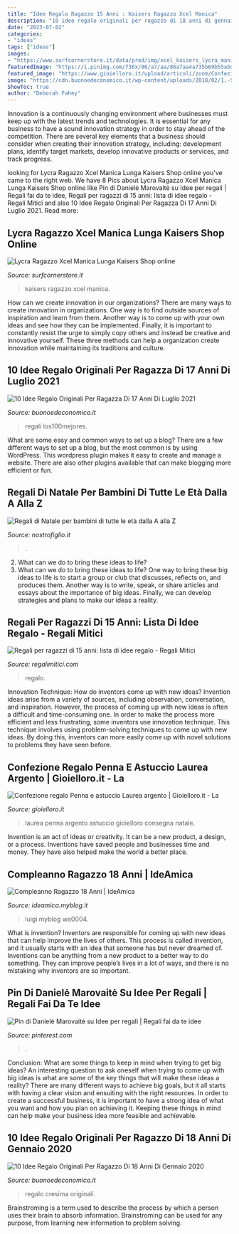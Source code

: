 ```yaml
---
title: "Idee Regalo Ragazzo 15 Anni : Kaisers Ragazzo Xcel Manica"
description: "10 idee regalo originali per ragazzo di 18 anni di gennaio 2020"
date: "2023-07-02"
categories:
- "ideas"
tags: ["ideas"]
images:
- "https://www.surfcornerstore.it/data/prod/img/xcel_kaisers_lycra_manica_lunga_ragazzo_6-14_anni.jpg"
featuredImage: "https://i.pinimg.com/736x/86/a7/aa/86a7aa4a735b69b55a5dd3e71d16be7a.jpg"
featured_image: "https://www.gioielloro.it/upload/articoli/zoom/Confezione-regalo-Penna-e-astuccio-Laurea-argento-Camilletti_150240.jpg"
image: "https://cdn.buonoedeconomico.it/wp-content/uploads/2018/02/1.-Smart-Watch-Phone-Touchscreen.jpg"
ShowToc: true
author: "Deborah Fahey"
---
```



Innovation is a continuously changing environment where businesses must keep up with the latest trends and technologies. It is essential for any business to have a sound innovation strategy in order to stay ahead of the competition. There are several key elements that a business should consider when creating their innovation strategy, including: development plans, identify target markets, develop innovative products or services, and track progress.

	

		
looking for Lycra Ragazzo Xcel Manica Lunga Kaisers Shop online you've came to the right web. We have 8 Pics about Lycra Ragazzo Xcel Manica Lunga Kaisers Shop online like Pin di Danielė Marovaitė su Idee per regali | Regali fai da te idee, Regali per ragazzi di 15 anni: lista di idee regalo - Regali Mitici and also 10 Idee Regalo Originali Per Ragazza Di 17 Anni Di Luglio 2021. Read more:
		
    
## Lycra Ragazzo Xcel Manica Lunga Kaisers Shop Online

<img loading=lazy src="https://www.surfcornerstore.it/data/prod/img/xcel_kaisers_lycra_manica_lunga_ragazzo_6-14_anni.jpg" onerror="this.onerror=null;this.src='https://tse4.mm.bing.net/th?id=OIP.5-oQGp1FqLrOzeoNOwpOGgHaJh&amp;pid=15.1';" alt="Lycra Ragazzo Xcel Manica Lunga Kaisers Shop online">

_Source: surfcornerstore.it_

>kaisers ragazzo xcel manica. 

	

How can we create innovation in our organizations?
There are many ways to create innovation in organizations. One way is to find outside sources of inspiration and learn from them. Another way is to come up with your own ideas and see how they can be implemented. Finally, it is important to constantly resist the urge to simply copy others and instead be creative and innovative yourself. These three methods can help a organization create innovation while maintaining its traditions and culture.

    
## 10 Idee Regalo Originali Per Ragazza Di 17 Anni Di Luglio 2021

<img loading=lazy src="https://buonoedeconomico.it/wp-content/uploads/2018/02/1.Lucky-Joyce-5416.jpg" onerror="this.onerror=null;this.src='https://tse1.mm.bing.net/th?id=OIP.dAfSi-7SoXEazncop-h3GAAAAA&amp;pid=15.1';" alt="10 Idee Regalo Originali Per Ragazza Di 17 Anni Di Luglio 2021">

_Source: buonoedeconomico.it_

>regali los100mejores. 

	

What are some easy and common ways to set up a blog?
There are a few different ways to set up a blog, but the most common is by using WordPress. This wordpress plugin makes it easy to create and manage a website. There are also other plugins available that can make blogging more efficient or fun.

    
## Regali Di Natale Per Bambini Di Tutte Le Età Dalla A Alla Z

<img loading=lazy src="https://www.nostrofiglio.it/site_stored/imgs/0002/007/1.astro-planetario-multimediale-con-radio-e-casse-acustiche.jpg" onerror="this.onerror=null;this.src='https://tse4.mm.bing.net/th?id=OIP.TRwX7eOyJeMxN9QAenVsJwHaE8&amp;pid=15.1';" alt="Regali di Natale per bambini di tutte le età dalla A alla Z">

_Source: nostrofiglio.it_

>. 

	

2. What can we do to bring these ideas to life?
2. What can we do to bring these ideas to life? 
One way to bring these big ideas to life is to start a group or club that discusses, reflects on, and produces them. Another way is to write, speak, or share articles and essays about the importance of big ideas. Finally, we can develop strategies and plans to make our ideas a reality.

    
## Regali Per Ragazzi Di 15 Anni: Lista Di Idee Regalo - Regali Mitici

<img loading=lazy src="https://i0.wp.com/www.regalimitici.com/wp-content/ragazzi/2018/07/Idee-regalo-ragazzo-15-anni-e1532341434455.jpg?resize=700%2C313&amp;ssl=1" onerror="this.onerror=null;this.src='https://tse3.mm.bing.net/th?id=OIP.9SZCzkseHtbbkkGFWgXLnAHaDT&amp;pid=15.1';" alt="Regali per ragazzi di 15 anni: lista di idee regalo - Regali Mitici">

_Source: regalimitici.com_

>regalo. 

	

Innovation Technique: How do inventors come up with new ideas?
Invention ideas arise from a variety of sources, including observation, conversation, and inspiration. However, the process of coming up with new ideas is often a difficult and time-consuming one. In order to make the process more efficient and less frustrating, some inventors use innovation technique. This technique involves using problem-solving techniques to come up with new ideas. By doing this, inventors can more easily come up with novel solutions to problems they have seen before.

    
## Confezione Regalo Penna E Astuccio Laurea Argento | Gioielloro.it - La

<img loading=lazy src="https://www.gioielloro.it/upload/articoli/zoom/Confezione-regalo-Penna-e-astuccio-Laurea-argento-Camilletti_150240.jpg" onerror="this.onerror=null;this.src='https://tse2.mm.bing.net/th?id=OIP.l5Ahl2w61ty84AYM_dlv2wHaHa&amp;pid=15.1';" alt="Confezione regalo Penna e astuccio Laurea argento | Gioielloro.it - La">

_Source: gioielloro.it_

>laurea penna argento astuccio gioielloro consegna natale. 

	

Invention is an act of ideas or creativity. It can be a new product, a design, or a process. Inventions have saved people and businesses time and money. They have also helped make the world a better place.

    
## Compleanno Ragazzo 18 Anni | IdeAmica

<img loading=lazy src="http://ideamica.myblog.it/wp-content/uploads/sites/306349/2014/07/IMG-20140524-WA0004-e1405951429700.jpg" onerror="this.onerror=null;this.src='https://tse4.mm.bing.net/th?id=OIP.H3ocrcndO1qDXP97n5l4LwHaJ4&amp;pid=15.1';" alt="Compleanno Ragazzo 18 Anni | IdeAmica">

_Source: ideamica.myblog.it_

>luigi myblog wa0004. 

	

What is invention?
Inventors are responsible for coming up with new ideas that can help improve the lives of others. This process is called invention, and it usually starts with an idea that someone has but never dreamed of. Inventions can be anything from a new product to a better way to do something. They can improve people’s lives in a lot of ways, and there is no mistaking why inventors are so important.

    
## Pin Di Danielė Marovaitė Su Idee Per Regali | Regali Fai Da Te Idee

<img loading=lazy src="https://i.pinimg.com/736x/86/a7/aa/86a7aa4a735b69b55a5dd3e71d16be7a.jpg" onerror="this.onerror=null;this.src='https://tse4.mm.bing.net/th?id=OIP.sNBzA69c5j90kBSzNFIpOQHaJ4&amp;pid=15.1';" alt="Pin di Danielė Marovaitė su Idee per regali | Regali fai da te idee">

_Source: pinterest.com_

>. 

	

Conclusion: What are some things to keep in mind when trying to get big ideas?
An interesting question to ask oneself when trying to come up with big ideas is what are some of the key things that will make these ideas a reality? There are many different ways to achieve big goals, but it all starts with having a clear vision and ensuiting with the right resources. In order to create a successful business, it is important to have a strong idea of what you want and how you plan on achieving it. Keeping these things in mind can help make your business idea more feasible and achievable.

    
## 10 Idee Regalo Originali Per Ragazzo Di 18 Anni Di Gennaio 2020

<img loading=lazy src="https://cdn.buonoedeconomico.it/wp-content/uploads/2018/02/1.-Smart-Watch-Phone-Touchscreen.jpg" onerror="this.onerror=null;this.src='https://tse3.mm.bing.net/th?id=OIP.xvirQs3Mndiw6Tw71dP6lwAAAA&amp;pid=15.1';" alt="10 Idee Regalo Originali Per Ragazzo Di 18 Anni Di Gennaio 2020">

_Source: buonoedeconomico.it_

>regalo cresima originali. 

	

Brainstroming is a term used to describe the process by which a person uses their brain to absorb information. Brainstroming can be used for any purpose, from learning new information to problem solving.

